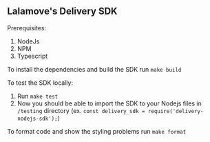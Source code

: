 ## Lalamove's Delivery SDK

Prerequisites:

1. NodeJs
2. NPM
3. Typescript

To install the dependencies and build the SDK run `make build`

To test the SDK locally:

1. Run `make test`
2. Now you should be able to import the SDK to your Nodejs files in `/testing` directory (ex. `const delivery_sdk = require('delivery-nodejs-sdk');`)

To format code and show the styling problems run `make format`